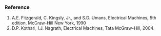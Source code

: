 ### Reference

1. A.E. Fitzgerald, C. Kingsly, Jr., and S.D. Umans, Electrical Machines, 5th edition, McGraw-Hill New York, 1990
2. D.P. Kothari, I.J. Nagrath, Electrical Machines, Tata McGraw-Hill, 2004.